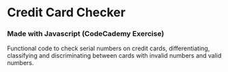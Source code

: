 # Credit Card Checker

### Made with Javascript (CodeCademy Exercise) 

Functional code to check serial numbers on credit cards, differentiating, classifying and discriminating between cards with invalid numbers and valid numbers.